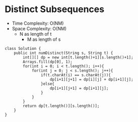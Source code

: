 # Distinct Subsequences

- Time Complexity: O(NM)
- Space Complexity: O(NM)
  - N as length of t
    - M as length of s

```
class Solution {
    public int numDistinct(String s, String t) {
        int[][] dp = new int[t.length()+1][s.length()+1];
        Arrays.fill(dp[0], 1);
        for(int i = 0; i < t.length(); i++){
            for(int j = 0; j < s.length(); j++){
                if(t.charAt(i) == s.charAt(j)){
                    dp[i+1][j+1] = dp[i][j] + dp[i+1][j];
                }else{
                    dp[i+1][j+1] = dp[i+1][j];
                }
            }
        }
        return dp[t.length()][s.length()];
    }
}

```
